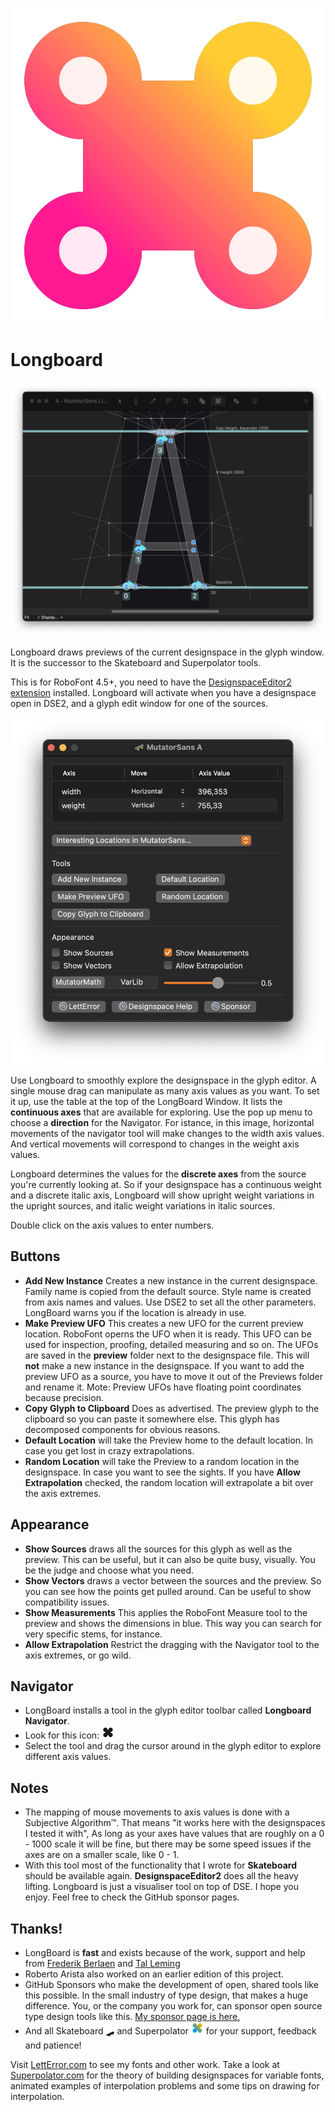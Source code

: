 

![The LongBoard Icon](icon.png)

# Longboard

![LongBoard UI](screen_20241102_A.png)

Longboard draws previews of the current designspace in the glyph window.
It is the successor to the Skateboard and Superpolator tools.

This is for RoboFont 4.5+, you need to have the [DesignspaceEditor2 extension](https://github.com/LettError/designSpaceRoboFontExtension) installed. Longboard will activate when you have a designspace open in DSE2, and a glyph edit window for one of the sources.

![LongBoard UI](screen_20241102.png)

Use Longboard to smoothly explore the designspace in the glyph editor. A single mouse drag can manipulate as many axis values as you want. To set it up, use the table at the top of the LongBoard Window. It lists the **continuous axes** that are available for exploring. Use the pop up menu to choose a **direction** for the Navigator. For istance, in this image, horizontal movements of the navigator tool will make changes to the width axis values. And vertical movements will correspond to changes in the weight axis values.

Longboard determines the values for the **discrete axes** from the source you're currently looking at. So if your designspace has a continuous weight and a discrete italic axis, Longboard will show upright weight variations in the upright sources, and italic weight variations in italic sources.

Double click on the axis values to enter numbers.

## Buttons

* **Add New Instance** Creates a new instance in the current designspace. Family name is copied from the default source. Style name is created from axis names and values. Use DSE2 to set all the other parameters. LongBoard warns you if the location is already in use.
* **Make Preview UFO** This creates a new UFO for the current preview location. RoboFont operns the UFO when it is ready. This UFO can be used for inspection, proofing, detailed measuring and so on. The UFOs are saved in the **preview** folder next to the designspace file. This will **not** make a new instance in the designspace. If you want to add the preview UFO as a source, you have to move it out of the Previews folder and rename it. Mote: Preview UFOs have floating point coordinates because precision.
* **Copy Glyph to Clipboard** Does as advertised. The preview glyph to the clipboard so you can paste it somewhere else. This glyph has decomposed components for obvious reasons.
* **Default Location** will take the Preview home to the default location. In case you get lost in crazy extrapolations. 
* **Random Location** will take the Preview to a random location in the designspace. In case you want to see the sights. If you have **Allow Extrapolation** checked, the random location will extrapolate a bit over the axis extremes.

## Appearance

* **Show Sources** draws all the sources for this glyph as well as the preview. This can be useful, but it can also be quite busy, visually. You be the judge and choose what you need.
* **Show Vectors** draws a vector between the sources and the preview. So you can see how the points get pulled around. Can be useful to show compatibility issues.
* **Show Measurements** This applies the RoboFont Measure tool to the preview and shows the dimensions in blue. This way you can search for very specific stems, for instance.
* **Allow Extrapolation** Restrict the dragging with the Navigator tool to the axis extremes, or go wild.

## Navigator

* LongBoard installs a tool in the glyph editor toolbar called **Longboard Navigator**.
* Look for this icon: ![LongBoard navigator icon in the RoboFont glyph editor toolbar](icon_toolbar.png)
* Select the tool and drag the cursor around in the glyph editor to explore different axis values.


## Notes

* The mapping of mouse movements to axis values is done with a Subjective Algorithm™. That means "it works here with the designspaces I tested it with", As long as your axes have values that are roughly on a 0 - 1000 scale it will be fine, but there may be some speed issues if the axes are on a smaller scale, like 0 - 1. 
* With this tool most of the functionality that I wrote for **Skateboard** should be available again. **DesignspaceEditor2** does all the heavy lifting. Longboard is just a visualiser tool on top of DSE. I hope you enjoy. Feel free to check the GitHub sponsor pages.

## Thanks!

* LongBoard is **fast** and exists because of the work, support and help from [Frederik Berlaen](https://github.com/sponsors/typemytype) and [Tal Leming](https://github.com/sponsors/typesupply)
* Roberto Arista also worked on an earlier edition of this project.
* GitHub Sponsors who make the development of open, shared tools like this possible. In the small industry of type design, that makes a huge difference. You, or the company you work for, can sponsor open source type design tools like this. [My sponsor page is here.](https://github.com/sponsors/letterror)
* And all Skateboard 🛹 and Superpolator ![Superolator icon, sorta.](longboardIcon_icon.png) for your support, feedback and patience!

Visit [LettError.com](https://letterror.com) to see my fonts and other work. Take a look at [Superpolator.com](https://superpolator.com) for the theory of building designspaces for variable fonts, animated examples of interpolation problems and some tips on drawing for interpolation.
